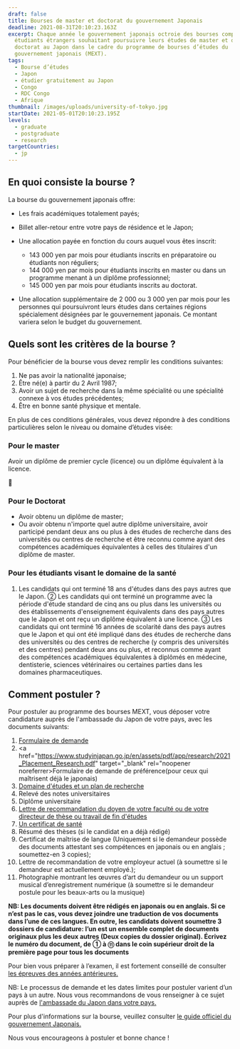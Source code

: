 ```yaml
---
draft: false
title: Bourses de master et doctorat du gouvernement Japonais
deadline: 2021-08-31T20:10:23.163Z
excerpt: Chaque année le gouvernement japonais octroie des bourses complètes aux
  étudiants étrangers souhaitant poursuivre leurs études de master et de
  doctorat au Japon dans le cadre du programme de bourses d’études du
  gouvernement japonais (MEXT).
tags:
  - Bourse d’études
  - Japon
  - étudier gratuitement au Japon
  - Congo
  - RDC Congo
  - Afrique
thumbnail: /images/uploads/university-of-tokyo.jpg
startDate: 2021-05-01T20:10:23.195Z
levels:
  - graduate
  - postgraduate
  - research
targetCountries:
  - jp
---
```

## En quoi consiste la bourse ?

La bourse du gouvernement japonais offre:

* Les frais académiques totalement payés;
* Billet aller-retour entre votre pays de résidence et le Japon;
* Une allocation payée en fonction du cours auquel vous êtes inscrit:

  * 143 000 yen par mois pour étudiants inscrits en préparatoire ou étudiants non réguliers;
  * 144 000 yen par mois pour étudiants inscrits en master ou dans un programme menant à un diplôme professionnel;
  * 145 000 yen par mois pour étudiants inscrits au doctorat.
* Une allocation supplémentaire de 2 000 ou 3 000 yen par mois pour les personnes qui poursuivront leurs études dans certaines régions spécialement désignées par le gouvernement japonais. Ce montant variera selon le budget du gouvernement.

## Quels sont les critères de la bourse ?

Pour bénéficier de la bourse vous devez remplir les conditions suivantes:

1. Ne pas avoir la nationalité japonaise;
2. Être né(e) à partir du 2 Avril 1987;
3. Avoir un sujet de recherche dans la même spécialité ou une spécialité connexe à vos études précédentes;
4. Être en bonne santé physique et mentale.

En plus de ces conditions générales, vous devez répondre à des conditions particulières selon le niveau ou domaine d’études visée:

### Pour le master

Avoir un diplôme de premier cycle (licence) ou un diplôme équivalent à la licence.



### Pour le Doctorat

* Avoir obtenu un diplôme de master;
* Ou avoir obtenu n'importe quel autre diplôme universitaire, avoir participé pendant deux ans ou plus à des études de recherche dans des universités ou centres de recherche et être reconnu comme ayant des compétences académiques équivalentes à celles des titulaires d'un diplôme de master.

### Pour les étudiants visant le domaine de la santé

1. Les candidats qui ont terminé 18 ans d'études dans des pays autres que le Japon. ② Les candidats qui ont terminé un programme avec la période d'étude standard de cinq ans ou plus dans les universités ou des établissements d'enseignement équivalents dans des pays autres que le Japon et ont reçu un diplôme équivalent à une licence.
   ③ Les candidats qui ont terminé 16 années de scolarité dans des pays autres que le Japon et qui ont été
   impliqué dans des études de recherche dans des universités ou des centres de recherche (y compris des universités et des centres) pendant deux ans ou plus, et reconnus comme ayant des compétences académiques équivalentes à diplômés en médecine, dentisterie, sciences vétérinaires ou certaines parties dans les domaines pharmaceutiques.

## Comment postuler ?

Pour postuler au programme des bourses MEXT, vous déposer votre candidature auprès de l'ambassade du Japon de votre pays, avec les documents suivants:

1. [Formulaire de demande](https://www.studyinjapan.go.jp/en/_mt/2021/04/2022_Application_Research.pdf)
2. <a href="https://www.studyinjapan.go.jp/en/assets/pdf/app/research/2021_Placement_Research.pdf" target="_blank" rel="noopener noreferrer>Formulaire de demande de préférence</a>(pour ceux qui maîtrisent déjà le japonais)
3. [Domaine d'études et un plan de recherche](https://www.studyinjapan.go.jp/en/_mt/2021/04/2022_Majors_SpecializedTraining.pdf)
4. Relevé des notes universitaires
5. Diplôme universitaire
6. <a href="https://www.studyinjapan.go.jp/en/assets/pdf/app/research/2021_SampleRecommendation.pdf" target="_blank" rel="noopener noreferrer">Lettre de recommandation du doyen de votre faculté ou de votre directeur de thèse ou travail de fin d'études</a>
7. <a href="https://www.studyinjapan.go.jp/en/assets/pdf/app/undergraduate/2021_HealthCertificate.pdf" target="_blank" rel="noopener noreferrer">Un certificat de santé</a>
8. Résumé des thèses (si le candidat en a déjà rédigé)
9. Certificat de maîtrise de langue (Uniquement si le demandeur possède des documents attestant ses compétences en japonais ou en anglais ; soumettez-en 3 copies);
10. Lettre de recommandation de votre employeur actuel (à soumettre si le demandeur est actuellement employé.);
11. Photographie montrant les œuvres d’art du demandeur ou un support musical d’enregistrement numérique (à soumettre si le demandeur postule pour les beaux-arts ou la musique)

**NB: Les documents doivent être rédigés en japonais ou en anglais. Si ce n’est pas le cas, vous devez joindre une traduction de vos documents dans l’une de ces langues. En outre, les candidats doivent soumettre 3 dossiers de candidature: l’un est un ensemble complet de documents originaux plus les deux autres (Deux copies du dossier original). Écrivez le numéro du document, de ① à ⑪ dans le coin supérieur droit de la première page pour tous les documents**

Pour bien vous préparer à l’examen, il est fortement conseillé de consulter <a href="https://www.studyinjapan.go.jp/en/planning/scholarship/application/examination/index.html" target="_blank" rel="noopener noreferrer">les épreuves des années antérieures.</a>

NB: Le processus de demande et les dates limites pour postuler varient d’un pays à un autre. Nous vous recommandons de vous renseigner à ce sujet auprès de <a href="https://www.mofa.go.jp/about/emb_cons/mofaserv.html" target="_blank" rel="noopener noreferrer">l'ambassade du Japon dans votre pays.</a>

Pour plus d'informations sur la bourse, veuillez consulter <a href="https://www.studyinjapan.go.jp/en/_mt/2021/04/2022_Guidelines_SpecializedTraining_E.pdf" target="_blank" rel="noopener noreferrer">le guide officiel du gouvernement Japonais.</a>

Nous vous encourageons à postuler et bonne chance !